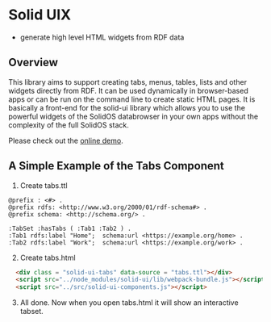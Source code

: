 # Solid UIX

- generate high level HTML widgets from RDF data

## Overview

This library aims to support creating tabs, menus, tables, lists and other widgets directly from RDF.  It can be used dynamically in browser-based apps or can be run on the command line to create static HTML pages.  It is basically a front-end for the solid-ui library which allows you to use the powerful widgets of the SolidOS databrowser in your own apps without the complexity of the full SolidOS stack.

Please check out the [online demo](TBD).

## A Simple Example of the Tabs Component

1. Create tabs.ttl
```turtle
@prefix : <#> .
@prefix rdfs: <http://www.w3.org/2000/01/rdf-schema#> .
@prefix schema: <http://schema.org/> .

:TabSet :hasTabs ( :Tab1 :Tab2 ) .
:Tab1 rdfs:label "Home";  schema:url <https://example.org/home> .
:Tab2 rdfs:label "Work";  schema:url <https://example.org/work> .
```
2. Create tabs.html
```html
  <div class = "solid-ui-tabs" data-source = "tabs.ttl"></div>
  <script src="../node_modules/solid-ui/lib/webpack-bundle.js"></script>
  <script src="../src/solid-ui-components.js"></script>
```
3. All done.  Now when you open tabs.html it will show an interactive tabset.


